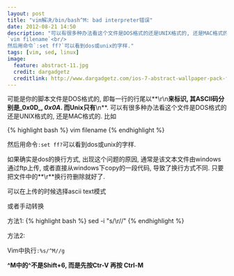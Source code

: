 ```yaml
---
layout: post
title: "vim解决/bin/bash^M: bad interpreter错误"
date: 2012-08-21 14:50
description: "可以有很多种办法看这个文件是DOS格式的还是UNIX格式的, 还是MAC格式的. 比如:<br/>
`vim filename`<br/>
然后用命令`:set ff?`可以看到dos或unix的字样."
tags: [vim, sed, linux]
image:
  feature: abstract-11.jpg
  credit: dargadgetz
  creditlink: http://www.dargadgetz.com/ios-7-abstract-wallpaper-pack-for-iphone-5-and-ipod-touch-retina/
---
```


可能是你的脚本文件是DOS格式的, 即每一行的行尾以**\r\n**来标识, 其ASCII码分别是_0x0D_, _0x0A_. 而Unix只有**\n**.
可以有很多种办法看这个文件是DOS格式的还是UNIX格式的, 还是MAC格式的. 比如

{% highlight bash %}
vim filename
{% endhighlight %}

然后用命令`:set ff?`可以看到dos或unix的字样.

如果确实是dos的换行方式, 出现这个问题的原因, 通常是该文本文件由windows通过ftp上传, 或者直接从windows下copy的一段代码, 导致了换行方式不同. 只要把文件中的**\r**换行符删除就好了.

可以在上传的时候选择ascii text模式

或者手动转换

方法1:
{% highlight bash %}
sed -i "s/\r//" <filename>
{% endhighlight %}

方法2:

Vim中执行`:%s/^M//g`

**^M中的^不是Shift+6, 而是先按Ctr-V 再按 Ctrl-M**
